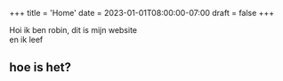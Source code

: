 +++
title = 'Home'
date = 2023-01-01T08:00:00-07:00
draft = false
+++

Hoi ik ben robin, dit is mijn website  
en ik leef

## hoe is het?
